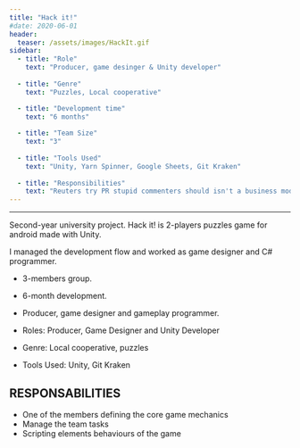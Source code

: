```yaml
---
title: "Hack it!"
#date: 2020-06-01
header:
  teaser: /assets/images/HackIt.gif
sidebar:
  - title: "Role"
    text: "Producer, game desinger & Unity developer"
  
  - title: "Genre"
    text: "Puzzles, Local cooperative"

  - title: "Development time"
    text: "6 months"
   
  - title: "Team Size"
    text: "3"
  
  - title: "Tools Used"
    text: "Unity, Yarn Spinner, Google Sheets, Git Kraken"
 
  - title: "Responsibilities"
    text: "Reuters try PR stupid commenters should isn't a business model"
---
```

---
Second-year university project. Hack it! is 2-players puzzles game for android made with Unity. 

I managed the development flow and worked as game designer and C# programmer.

- 3-members group.
- 6-month development.
- Producer, game designer and gameplay programmer.

- Roles: Producer, Game Designer and Unity Developer
- Genre: Local cooperative, puzzles
- Tools Used: Unity, Git Kraken


## RESPONSABILITIES
- One of the members defining the core game mechanics
- Manage the team tasks
- Scripting elements behaviours of the game